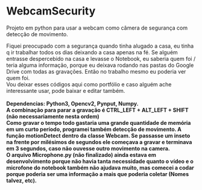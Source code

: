 # WebcamSecurity
Projeto em python para usar a webcam como câmera de segurança com detecção de movimento.

Fiquei preocupado com a segurança quando tinha alugado a casa, eu tinha q ir trabalhar todos os dias deixando a casa apenas na fé. Se alguém entrasse despercebido na casa e levasse o Notebook, eu saberia quem foi / teria alguma informação, porque eu deixava rodando nas pastas do Google Drive com todas as gravações. Então no trabalho mesmo eu poderia ver quem foi.<br>
Vou deixar esses códigos aqui como portfólio e caso alguém ache interessante usar, pode baixar e editar também.<br>
<br>
<b>Dependencias: Python3, Opencv2, Pynput, Numpy.<b/><br>
A combinação para parar a gravação é CTRL_LEFT + ALT_LEFT + SHIFT (não necessariamente nesta ordem)<br>
Como gravar o tempo todo gastaria uma grande quantidade de memória em um curto período, programei também detecção de movimento. A função <b>motionDetect</b> dentro da classe <b>Webcam</b>. Se passasse um inseto na frente por milésimos de segundos ele começava a gravar e terminava em 3 segundos, caso não ouvesse outro movimento na camera.<br>
O arquivo Microphone.py (não finalizado) ainda estava em desenvolvimento porque não havia tanta necessidade quanto o vídeo e o microfone do notebook também não ajudava muito, mas comecei a codar porque poderia ser uma informação a mais que poderia coletar (Nomes talvez, etc).
